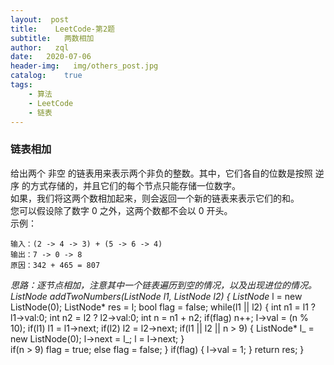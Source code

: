 ```yaml
---
layout:  post
title:    LeetCode-第2题
subtitle:   两数相加
author:   zql
date:   2020-07-06
header-img:   img/others_post.jpg
catalog:    true
tags:
    - 算法
    - LeetCode
    - 链表
---
```

### 链表相加  
给出两个 非空 的链表用来表示两个非负的整数。其中，它们各自的位数是按照 逆序 的方式存储的，并且它们的每个节点只能存储一位数字。  
如果，我们将这两个数相加起来，则会返回一个新的链表来表示它们的和。  
您可以假设除了数字 0 之外，这两个数都不会以 0 开头。  
示例：  
```
输入：(2 -> 4 -> 3) + (5 -> 6 -> 4)
输出：7 -> 0 -> 8
原因：342 + 465 = 807
```
**思路：**逐节点相加，注意其中一个链表遍历到空的情况，以及出现进位的情况。  
ListNode* addTwoNumbers(ListNode* l1, ListNode* l2) {
        ListNode* l = new ListNode(0);
        ListNode* res = l;
        bool flag = false;
        while(l1 || l2)
        {
            int n1 = l1 ? l1->val:0;
            int n2 = l2 ? l2->val:0;
            int n = n1 + n2;
            if(flag)
                n++;
            l->val = (n % 10);
            if(l1)
                l1 = l1->next;
            if(l2)
                l2 = l2->next;
            if(l1 || l2 || n > 9)
            {
                ListNode* l_ = new ListNode(0);
                l->next = l_;
                l = l->next;
            }   
            if(n > 9)
                flag = true;
            else
                flag = false;
        }
        if(flag)
        {
            l->val = 1;
        }
        return res;
    }

